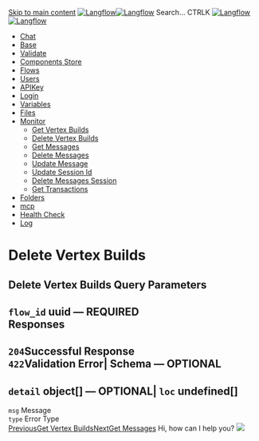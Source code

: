 [Skip to main content](https://docs.langflow.org/api/<#__docusaurus_skipToContent_fallback>)
[![Langflow](https://docs.langflow.org/img/langflow-logo-black.svg)![Langflow](https://docs.langflow.org/img/langflow-logo-white.svg)](https://docs.langflow.org/api/</>)
[](https://docs.langflow.org/api/<https:/github.com/langflow-ai/langflow>)[](https://docs.langflow.org/api/<https:/twitter.com/langflow_ai>)[](https://docs.langflow.org/api/<https:/discord.gg/EqksyE2EX9>)
Search...
CTRLK
[![Langflow](https://docs.langflow.org/img/langflow-logo-black.svg)![Langflow](https://docs.langflow.org/img/langflow-logo-white.svg)](https://docs.langflow.org/api/</>)
  * [Chat](https://docs.langflow.org/api/</api/retrieve-vertices-order>)
  * [Base](https://docs.langflow.org/api/</api/get-all>)
  * [Validate](https://docs.langflow.org/api/</api/post-validate-code>)
  * [Components Store](https://docs.langflow.org/api/</api/check-if-store-is-enabled>)
  * [Flows](https://docs.langflow.org/api/</api/create-flow>)
  * [Users](https://docs.langflow.org/api/</api/add-user>)
  * [APIKey](https://docs.langflow.org/api/</api/get-api-keys-route>)
  * [Login](https://docs.langflow.org/api/</api/login-to-get-access-token>)
  * [Variables](https://docs.langflow.org/api/</api/read-variables>)
  * [Files](https://docs.langflow.org/api/</api/upload-file-1>)
  * [Monitor](https://docs.langflow.org/api/</api/get-vertex-builds>)
    * [Get Vertex Builds](https://docs.langflow.org/api/</api/get-vertex-builds>)
    * [Delete Vertex Builds](https://docs.langflow.org/api/</api/delete-vertex-builds>)
    * [Get Messages](https://docs.langflow.org/api/</api/get-messages>)
    * [Delete Messages](https://docs.langflow.org/api/</api/delete-messages>)
    * [Update Message](https://docs.langflow.org/api/</api/update-message>)
    * [Update Session Id](https://docs.langflow.org/api/</api/update-session-id>)
    * [Delete Messages Session](https://docs.langflow.org/api/</api/delete-messages-session>)
    * [Get Transactions](https://docs.langflow.org/api/</api/get-transactions>)
  * [Folders](https://docs.langflow.org/api/</api/read-folders>)
  * [mcp](https://docs.langflow.org/api/</api/handle-sse>)
  * [Health Check](https://docs.langflow.org/api/</api/health>)
  * [Log](https://docs.langflow.org/api/</api/stream-logs>)


# Delete Vertex Builds
Delete Vertex Builds
Query Parameters  
---  
`flow_id` uuid — **REQUIRED**  
Responses  
---  
`204`Successful Response  
`422`Validation Error| Schema  — **OPTIONAL**  
---  
`detail` object[] — **OPTIONAL**| `loc` undefined[]  
---  
`msg` Message  
`type` Error Type  
[PreviousGet Vertex Builds](https://docs.langflow.org/api/</api/get-vertex-builds>)[NextGet Messages](https://docs.langflow.org/api/</api/get-messages>)
Hi, how can I help you?
![](https://docs.langflow.org/img/langflow-icon-black-transparent.svg)
